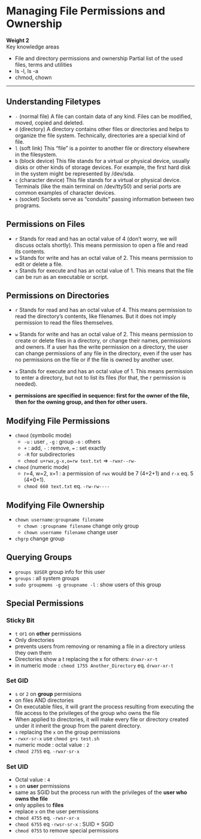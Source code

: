 # Managing File Permissions and Ownership

**Weight 2**\
Key knowledge areas

- File and directory permissions and ownership
Partial list of the used files, terms and utilities
- ls -l, ls -a
- chmod, chown

---

## Understanding Filetypes

- `-` (normal file)
A file can contain data of any kind. Files can be modified, moved, copied and deleted.
- `d` (directory)
A directory contains other files or directories and helps to organize the file system. Technically,
directories are a special kind of file.
- `l` (soft link)
This “file” is a pointer to another file or directory elsewhere in the filesystem.
- `b` (block device)
This file stands for a virtual or physical device, usually disks or other kinds of storage devices.
For example, the first hard disk in the system might be represented by /dev/sda.
- `c` (character device)
This file stands for a virtual or physical device. Terminals (like the main terminal on
/dev/ttyS0) and serial ports are common examples of character devices.
- `s` (socket)
Sockets serve as “conduits” passing information between two programs.

## Permissions on Files

- `r`
Stands for read and has an octal value of 4 (don’t worry, we will discuss octals shortly). This
means permission to open a file and read its contents.
- `w`
Stands for write and has an octal value of 2. This means permission to edit or delete a file.
- `x`
Stands for execute and has an octal value of 1. This means that the file can be run as an
executable or script.

## Permissions on Directories

- `r`
Stands for read and has an octal value of 4. This means permission to read the directory’s
contents, like filenames. But it does not imply permission to read the files themselves.
- `w`
Stands for write and has an octal value of 2. This means permission to create or delete files in a
directory, or change their names, permissions and owners. If a user has the write permission
on a directory, the user can change permissions of any file in the directory, even if the user has
no permissions on the file or if the file is owned by another user.
- `x`
Stands for execute and has an octal value of 1. This means permission to enter a directory, but
not to list its files (for that, the r permission is needed).

- **permissions are specified in sequence: first for the owner of the file, then for
the owning group, and then for other users.**

## Modifying File Permissions

- `chmod` (symbolic mode)
  - `-u` : user , `-g` : group `-o` : others
  - `+` : add, `-` : remove, `=` : set exactly
  - `-R` for subdirectories
  - `chmod u+rwx,g-x,o=rw text.txt` => `-rwxr--rw-`
- `chmod` (numeric mode)
  - r=4, w=2, x=1 : a permission of `rwx` would be 7 (4+2+1) and `r-x` eq. 5 (4+0+1).
  - `chmod 660 text.txt` eq. `-rw-rw----`

## Modifying File Ownership

- `chown username:groupname filename`
  - `chown :groupname filename` change only group
  - `chown username filename` change user
- `chgrp` change group

## Querying Groups

- `groups $USER` group info for this user
- `groups` : all system groups
- `sudo groupmems -g groupname -l` : show users of this group

## Special Permissions

### Sticky Bit

- `t` or`1` on **other** permissions
- Only directories
- prevents users from removing or renaming a file in a directory unless they own them
- Directories show a t replacing the x for others: `drwxr-xr-t`
- in numeric mode : `chmod 1755 Another_Directory` eq. `drwxr-xr-t`

### Set GID

- `s` or `2` on **group** permisions
- on files AND directories
- On executable files, it will grant the process resulting from executing the file access to
the privileges of the group who owns the file
- When applied to directories, it will make every file or directory created under it inherit the group from the parent directory.
- `s` replacing the `x` on the group permissions
- `-rwxr-sr-x` use `chmod g+s test.sh`
- numeric mode : octal value : `2`
- `chmod 2755` eq. `-rwxr-sr-x`

### Set UID

- Octal value : `4`
- `s` on **user** permissions
- same as SGID but the process run with the privileges of the **user who owns the file**
- only applies to **files**
- replace `x` on the user permissions
- `chmod 4755` eq. `-rwsr-xr-x`
- `chmod 6755` eq `-rwsr-sr-x` : SUID + SGID
- `chmod 0755` to remove special permissions
